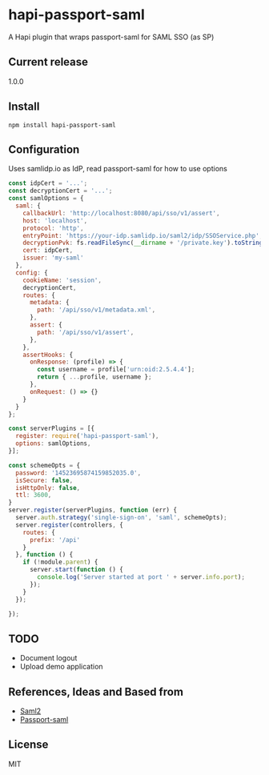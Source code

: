 # hapi-passport-saml
 A Hapi plugin that wraps passport-saml for SAML SSO (as SP)

## Current release
1.0.0

## Install

`npm install hapi-passport-saml`

## Configuration

Uses samlidp.io as IdP, read passport-saml for how to use options

```javascript
const idpCert = '...';
const decryptionCert = '...';
const samlOptions = {
  saml: {
    callbackUrl: 'http://localhost:8080/api/sso/v1/assert',
    host: 'localhost',
    protocol: 'http',
    entryPoint: 'https://your-idp.samlidp.io/saml2/idp/SSOService.php',
    decryptionPvk: fs.readFileSync(__dirname + '/private.key').toString(),
    cert: idpCert,
    issuer: 'my-saml'
  },
  config: {
    cookieName: 'session',
    decryptionCert,
    routes: {
      metadata: {
        path: '/api/sso/v1/metadata.xml',
      },
      assert: {
        path: '/api/sso/v1/assert',
      },
    },
    assertHooks: {
      onResponse: (profile) => {
        const username = profile['urn:oid:2.5.4.4'];
        return { ...profile, username };
      },
      onRequest: () => {}
    }
  }
};

const serverPlugins = [{
  register: require('hapi-passport-saml'),
  options: samlOptions,
}];

const schemeOpts = {
  password: '14523695874159852035.0',
  isSecure: false,
  isHttpOnly: false,
  ttl: 3600,
}
server.register(serverPlugins, function (err) {
  server.auth.strategy('single-sign-on', 'saml', schemeOpts);
  server.register(controllers, {
    routes: {
      prefix: '/api'
    }
  }, function () {
    if (!module.parent) {
      server.start(function () {
        console.log('Server started at port ' + server.info.port);
      });
    }
  });

});
```

## TODO

- Document logout
- Upload demo application

## References, Ideas and Based from
* [Saml2](https://github.com/Clever/saml2)
* [Passport-saml](https://github.com/bergie/passport-saml)

## License
MIT